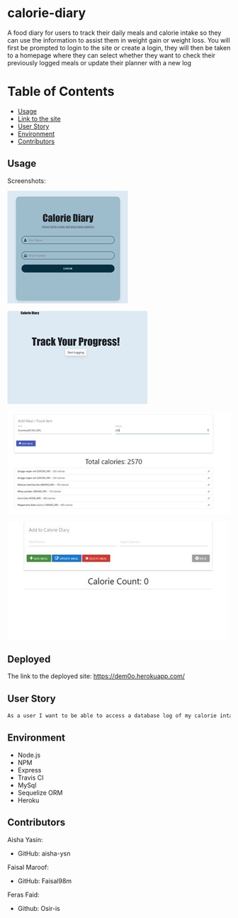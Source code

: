 # calorie-diary

A food diary for users to track their daily meals and calorie intake so they can use the information to assist them in weight gain or weight loss.
You will first be prompted to login to the site or create a login, they will then be taken to a homepage where they can select whether they want to check their previously logged meals or update their planner with a new log

# Table of Contents 
  - [Usage](##usage)
  - [Link to the site](##Deployed)
  - [User Story](##user-story)
  - [Environment](##environment)
  - [Contributors](##contributors)


## Usage 

Screenshots:

![screenshot1](/assets/img/screenshot1.jpg)


![screenshot2](/assets/img/screenshot2.jpg)


![screenshot3](/assets/img/screenshot3.jpg)


![screenshot4](/assets/img/screenshot4.jpg)

## Deployed
The link to the deployed site: https://dem0o.herokuapp.com/


## User Story

```md
As a user I want to be able to access a database log of my calorie intake and logged meals based on information that I've previously provided so I can use this information to plan future meals and track progress.
```

## Environment

* Node.js
* NPM 
* Express
* Travis CI
* MySql 
* Sequelize ORM
* Heroku


## Contributors 
Aisha Yasin: 
* GitHub: aisha-ysn
  
Faisal Maroof: 
* GitHub: Faisal98m

Feras Faid: 
* Github: Osir-is

